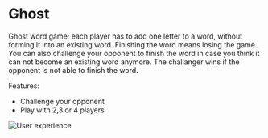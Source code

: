 # Ghost
Ghost word game; each player has to add one letter to a word, without forming it into an existing word. Finishing the word means losing the game. 
You can also challenge your opponent to finish the word in case you think it can not become an existing word anymore. The challanger wins if the opponent is not able to finish the word.

Features: 
- Challenge your opponent
- Play with 2,3 or 4 players

![User experience](/irismeerman/Ghost/blob/master/app/userexperience.jpg)

